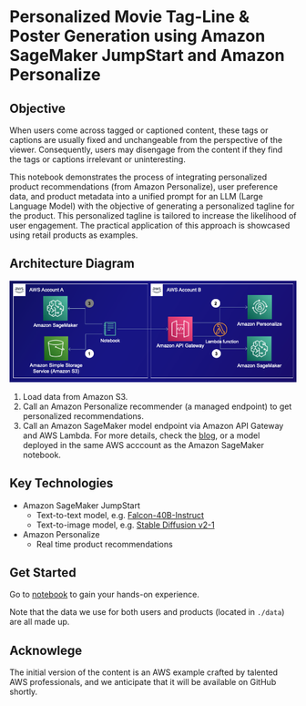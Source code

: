# Personalized Movie Tag-Line & Poster Generation using Amazon SageMaker JumpStart and Amazon Personalize


## Objective

When users come across tagged or captioned content, these tags or captions are usually fixed and unchangeable from the perspective of the viewer. Consequently, users may disengage from the content if they find the tags or captions irrelevant or uninteresting.

This notebook demonstrates the process of integrating personalized product recommendations (from Amazon Personalize), user preference data, and product metadata into a unified prompt for an LLM (Large Language Model) with the objective of generating a personalized tagline for the product. This personalized tagline is tailored to increase the likelihood of user engagement. The practical application of this approach is showcased using retail products as examples.


## Architecture Diagram

![architecture](./img/architecture.png)


1. Load data from Amazon S3.
2. Call an Amazon Personalize recommender (a managed endpoint) to get personalized recommendations. 
3. Call an Amazon SageMaker model endpoint via Amazon API Gateway and AWS Lambda. For more details, check the [blog](https://aws.amazon.com/blogs/machine-learning/call-an-amazon-sagemaker-model-endpoint-using-amazon-api-gateway-and-aws-lambda/), or a model deployed in the same AWS acccount as the Amazon SageMaker notebook.

## Key Technologies

- Amazon SageMaker JumpStart
  - Text-to-text model, e.g. [Falcon-40B-Instruct](https://huggingface.co/tiiuae/falcon-40b-instruct) 
  - Text-to-image model, e.g. [Stable Diffusion v2-1](https://huggingface.co/stabilityai/stable-diffusion-2-1-base)
- Amazon Personalize
  - Real time product recommendations


## Get Started

Go to [notebook](./personalized-tag-lines.ipynb) to gain your hands-on experience.

Note that the data we use for both users and products (located in `./data`) are all made up.


## Acknowlege

The initial version of the content is an AWS example crafted by talented AWS professionals, and we anticipate that it will be available on GitHub shortly.



